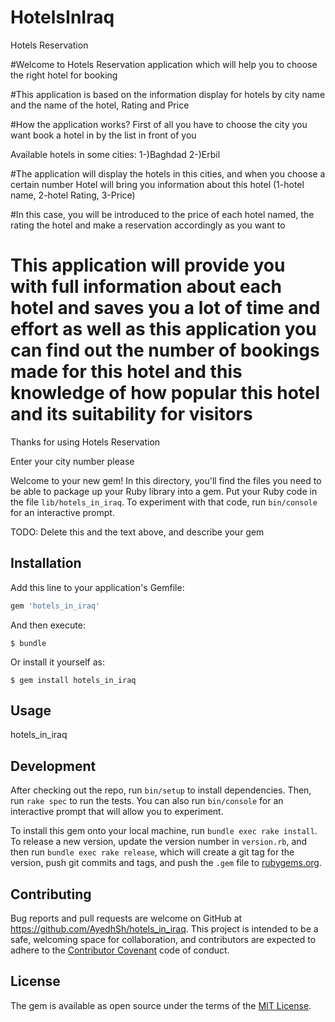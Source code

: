 # HotelsInIraq

Hotels Reservation

#Welcome to Hotels Reservation application which will help you to choose the right hotel for booking 

#This application is based on the information display for hotels by city name and the name of the hotel, Rating and Price

#How the application works?
First of all you have to choose the city you want book a hotel in by the list in front of you 

Available hotels in some cities:
1-)Baghdad 
2-)Erbil

#The application will display the hotels in this cities, and when you choose a certain number Hotel will bring you information about this hotel (1-hotel name, 2-hotel Rating, 3-Price)

#In this case, you will be introduced to the price of each hotel named, the rating 
the hotel and make a reservation accordingly as you want to

# This application will provide you with full information about each hotel and saves you a lot of time and effort as well as this application you can find out the number of bookings made for this hotel and this knowledge of how popular this hotel and its suitability for visitors

Thanks for using Hotels Reservation

Enter your city number please

Welcome to your new gem! In this directory, you'll find the files you need to be able to package up your Ruby library into a gem. Put your Ruby code in the file `lib/hotels_in_iraq`. To experiment with that code, run `bin/console` for an interactive prompt.

TODO: Delete this and the text above, and describe your gem

## Installation

Add this line to your application's Gemfile:

```ruby
gem 'hotels_in_iraq'
```

And then execute:

    $ bundle

Or install it yourself as:

    $ gem install hotels_in_iraq

## Usage

hotels_in_iraq



## Development

After checking out the repo, run `bin/setup` to install dependencies. Then, run `rake spec` to run the tests. You can also run `bin/console` for an interactive prompt that will allow you to experiment.

To install this gem onto your local machine, run `bundle exec rake install`. To release a new version, update the version number in `version.rb`, and then run `bundle exec rake release`, which will create a git tag for the version, push git commits and tags, and push the `.gem` file to [rubygems.org](https://rubygems.org).

## Contributing

Bug reports and pull requests are welcome on GitHub at https://github.com/AyedhSh/hotels_in_iraq. This project is intended to be a safe, welcoming space for collaboration, and contributors are expected to adhere to the [Contributor Covenant](http://contributor-covenant.org) code of conduct.


## License

The gem is available as open source under the terms of the [MIT License](http://opensource.org/licenses/MIT).

